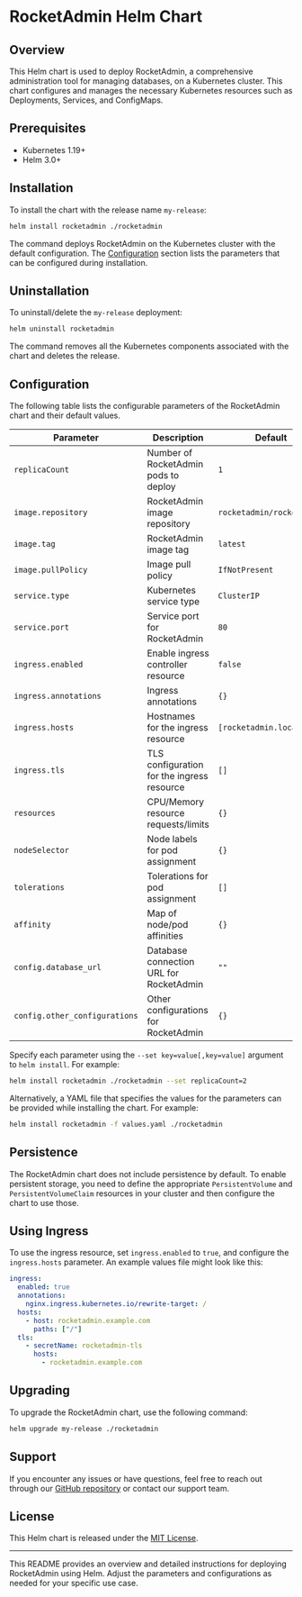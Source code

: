 # RocketAdmin Helm Chart

## Overview

This Helm chart is used to deploy RocketAdmin, a comprehensive administration tool for managing databases, on a Kubernetes cluster. This chart configures and manages the necessary Kubernetes resources such as Deployments, Services, and ConfigMaps.

## Prerequisites

- Kubernetes 1.19+
- Helm 3.0+

## Installation

To install the chart with the release name `my-release`:

```bash
helm install rocketadmin ./rocketadmin
```

The command deploys RocketAdmin on the Kubernetes cluster with the default configuration. The [Configuration](#configuration) section lists the parameters that can be configured during installation.

## Uninstallation

To uninstall/delete the `my-release` deployment:

```bash
helm uninstall rocketadmin
```

The command removes all the Kubernetes components associated with the chart and deletes the release.

## Configuration

The following table lists the configurable parameters of the RocketAdmin chart and their default values.

| Parameter                          | Description                                                  | Default                       |
| ---------------------------------- | ------------------------------------------------------------ | ----------------------------- |
| `replicaCount`                     | Number of RocketAdmin pods to deploy                         | `1`                           |
| `image.repository`                 | RocketAdmin image repository                                 | `rocketadmin/rocketadmin`     |
| `image.tag`                        | RocketAdmin image tag                                        | `latest`                      |
| `image.pullPolicy`                 | Image pull policy                                            | `IfNotPresent`                |
| `service.type`                     | Kubernetes service type                                      | `ClusterIP`                   |
| `service.port`                     | Service port for RocketAdmin                                 | `80`                          |
| `ingress.enabled`                  | Enable ingress controller resource                           | `false`                       |
| `ingress.annotations`              | Ingress annotations                                          | `{}`                          |
| `ingress.hosts`                    | Hostnames for the ingress resource                           | `[rocketadmin.local]`         |
| `ingress.tls`                      | TLS configuration for the ingress resource                   | `[]`                          |
| `resources`                        | CPU/Memory resource requests/limits                          | `{}`                          |
| `nodeSelector`                     | Node labels for pod assignment                               | `{}`                          |
| `tolerations`                      | Tolerations for pod assignment                               | `[]`                          |
| `affinity`                         | Map of node/pod affinities                                   | `{}`                          |
| `config.database_url`              | Database connection URL for RocketAdmin                      | `""`                          |
| `config.other_configurations`      | Other configurations for RocketAdmin                         | `{}`                          |

Specify each parameter using the `--set key=value[,key=value]` argument to `helm install`. For example:

```bash
helm install rocketadmin ./rocketadmin --set replicaCount=2
```

Alternatively, a YAML file that specifies the values for the parameters can be provided while installing the chart. For example:

```bash
helm install rocketadmin -f values.yaml ./rocketadmin
```

## Persistence

The RocketAdmin chart does not include persistence by default. To enable persistent storage, you need to define the appropriate `PersistentVolume` and `PersistentVolumeClaim` resources in your cluster and then configure the chart to use those.

## Using Ingress

To use the ingress resource, set `ingress.enabled` to `true`, and configure the `ingress.hosts` parameter. An example values file might look like this:

```yaml
ingress:
  enabled: true
  annotations:
    nginx.ingress.kubernetes.io/rewrite-target: /
  hosts:
    - host: rocketadmin.example.com
      paths: ["/"]
  tls:
    - secretName: rocketadmin-tls
      hosts:
        - rocketadmin.example.com
```

## Upgrading

To upgrade the RocketAdmin chart, use the following command:

```bash
helm upgrade my-release ./rocketadmin
```

## Support

If you encounter any issues or have questions, feel free to reach out through our [GitHub repository](https://github.com/rocketadmin/rocketadmin) or contact our support team.

## License

This Helm chart is released under the [MIT License](LICENSE.md).

---

This README provides an overview and detailed instructions for deploying RocketAdmin using Helm. Adjust the parameters and configurations as needed for your specific use case.
